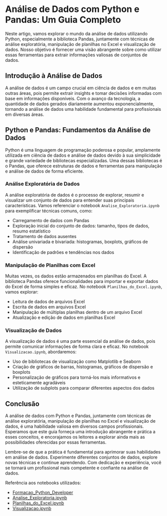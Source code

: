 # Análise de Dados com Python e Pandas: Um Guia Completo

Neste artigo, vamos explorar o mundo da análise de dados utilizando Python, especialmente a biblioteca Pandas, juntamente com técnicas de análise exploratória, manipulação de planilhas no Excel e visualização de dados. Nosso objetivo é fornecer uma visão abrangente sobre como utilizar essas ferramentas para extrair informações valiosas de conjuntos de dados.

## Introdução à Análise de Dados

A análise de dados é um campo crucial em ciência de dados e em muitas outras áreas, pois permite extrair insights e tomar decisões informadas com base em informações disponíveis. Com o avanço da tecnologia, a quantidade de dados gerados diariamente aumentou exponencialmente, tornando a análise de dados uma habilidade fundamental para profissionais em diversas áreas.

## Python e Pandas: Fundamentos da Análise de Dados

Python é uma linguagem de programação poderosa e popular, amplamente utilizada em ciência de dados e análise de dados devido à sua simplicidade e grande variedade de bibliotecas especializadas. Uma dessas bibliotecas é o Pandas, que oferece estruturas de dados e ferramentas para manipulação e análise de dados de forma eficiente.

### Análise Exploratória de Dados

A análise exploratória de dados é o processo de explorar, resumir e visualizar um conjunto de dados para entender suas principais características. Vamos referenciar o notebook `Analise_Exploratoria.ipynb` para exemplificar técnicas comuns, como:

- Carregamento de dados com Pandas
- Exploração inicial do conjunto de dados: tamanho, tipos de dados, resumo estatístico
- Tratamento de dados ausentes
- Análise univariada e bivariada: histogramas, boxplots, gráficos de dispersão
- Identificação de padrões e tendências nos dados

### Manipulação de Planilhas com Excel

Muitas vezes, os dados estão armazenados em planilhas do Excel. A biblioteca Pandas oferece funcionalidades para importar e exportar dados do Excel de forma simples e eficaz. No notebook `Planilhas_do_Excel.ipynb`, vamos explorar:

- Leitura de dados de arquivos Excel
- Escrita de dados em arquivos Excel
- Manipulação de múltiplas planilhas dentro de um arquivo Excel
- Atualização e edição de dados em planilhas Excel

### Visualização de Dados

A visualização de dados é uma parte essencial da análise de dados, pois permite comunicar informações de forma clara e eficaz. No notebook `Visualizacao.ipynb`, abordaremos:

- Uso de bibliotecas de visualização como Matplotlib e Seaborn
- Criação de gráficos de barras, histogramas, gráficos de dispersão e boxplots
- Personalização de gráficos para torná-los mais informativos e esteticamente agradáveis
- Utilização de subplots para comparar diferentes aspectos dos dados

## Conclusão

A análise de dados com Python e Pandas, juntamente com técnicas de análise exploratória, manipulação de planilhas no Excel e visualização de dados, é uma habilidade valiosa em diversos campos profissionais. Esperamos que este guia forneça uma introdução abrangente e prática a esses conceitos, e encorajamos os leitores a explorar ainda mais as possibilidades oferecidas por essas ferramentas.

Lembre-se de que a prática é fundamental para aprimorar suas habilidades em análise de dados. Experimente diferentes conjuntos de dados, explore novas técnicas e continue aprendendo. Com dedicação e experiência, você se tornará um profissional mais competente e confiante na análise de dados.

Referência aos notebooks utilizados:
- [Formacao_Python_Developer](https://github.com/wellington90/Formacao_Python_Developer)
- [Analise_Exploratoria.ipynb](https://github.com/wellington90/Analise-de-dados-com-Python-e-Pandas/blob/main/Analise_Exploratoria.ipynb)
- [Planilhas_do_Excel.ipynb](https://github.com/wellington90/Analise-de-dados-com-Python-e-Pandas/blob/main/Planilhas_do_Excel.ipynb)
- [Visualizacao.ipynb](https://github.com/wellington90/Analise-de-dados-com-Python-e-Pandas/blob/main/Visualizacao.ipynb)
 

